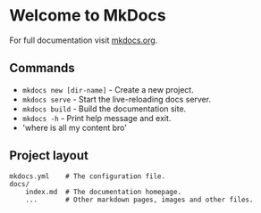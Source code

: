# Welcome to MkDocs

For full documentation visit [mkdocs.org](https://www.mkdocs.org).

## Commands

* `mkdocs new [dir-name]` - Create a new project.
* `mkdocs serve` - Start the live-reloading docs server.
* `mkdocs build` - Build the documentation site.
* `mkdocs -h` - Print help message and exit.
* 'where is all my content bro'

## Project layout

    mkdocs.yml    # The configuration file.
    docs/
        index.md  # The documentation homepage.
        ...       # Other markdown pages, images and other files.
